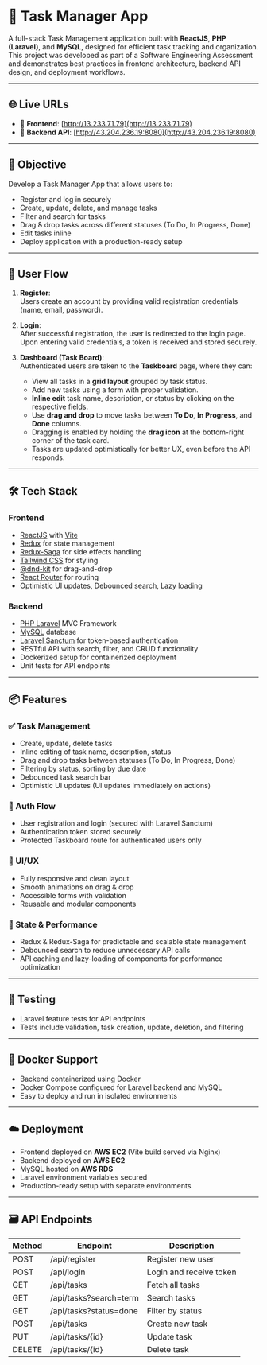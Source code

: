 # 📝 Task Manager App

A full-stack Task Management application built with **ReactJS**, **PHP (Laravel)**, and **MySQL**, designed for efficient task tracking and organization. This project was developed as part of a Software Engineering Assessment and demonstrates best practices in frontend architecture, backend API design, and deployment workflows.

---

## 🌐 Live URLs

- 🔗 **Frontend**: [http://13.233.71.79](http://13.233.71.79)
- 🔗 **Backend API**: [http://43.204.236.19:8080](http://43.204.236.19:8080)

---

## 🎯 Objective

Develop a Task Manager App that allows users to:

- Register and log in securely
- Create, update, delete, and manage tasks
- Filter and search for tasks
- Drag & drop tasks across different statuses (To Do, In Progress, Done)
- Edit tasks inline
- Deploy application with a production-ready setup

---

## 👣 User Flow

1. **Register**:  
   Users create an account by providing valid registration credentials (name, email, password).

2. **Login**:  
   After successful registration, the user is redirected to the login page. Upon entering valid credentials, a token is received and stored securely.

3. **Dashboard (Task Board)**:  
   Authenticated users are taken to the **Taskboard** page, where they can:
   - View all tasks in a **grid layout** grouped by task status.
   - Add new tasks using a form with proper validation.
   - **Inline edit** task name, description, or status by clicking on the respective fields.
   - Use **drag and drop** to move tasks between **To Do**, **In Progress**, and **Done** columns.
   - Dragging is enabled by holding the **drag icon** at the bottom-right corner of the task card.
   - Tasks are updated optimistically for better UX, even before the API responds.

---

## 🛠️ Tech Stack

### Frontend

- [ReactJS](https://reactjs.org/) with [Vite](https://vitejs.dev/)
- [Redux](https://redux.js.org/) for state management
- [Redux-Saga](https://redux-saga.js.org/) for side effects handling
- [Tailwind CSS](https://tailwindcss.com/) for styling
- [@dnd-kit](https://docs.dndkit.com/) for drag-and-drop
- [React Router](https://reactrouter.com/) for routing
- Optimistic UI updates, Debounced search, Lazy loading

### Backend

- [PHP Laravel](https://laravel.com/) MVC Framework
- [MySQL](https://www.mysql.com/) database
- [Laravel Sanctum](https://laravel.com/docs/10.x/sanctum) for token-based authentication
- RESTful API with search, filter, and CRUD functionality
- Dockerized setup for containerized deployment
- Unit tests for API endpoints

---

## 📦 Features

### ✅ Task Management

- Create, update, delete tasks
- Inline editing of task name, description, status
- Drag and drop tasks between statuses (To Do, In Progress, Done)
- Filtering by status, sorting by due date
- Debounced task search bar
- Optimistic UI updates (UI updates immediately on actions)

### 👤 Auth Flow

- User registration and login (secured with Laravel Sanctum)
- Authentication token stored securely
- Protected Taskboard route for authenticated users only

### 🧩 UI/UX

- Fully responsive and clean layout
- Smooth animations on drag & drop
- Accessible forms with validation
- Reusable and modular components

### 🧠 State & Performance

- Redux & Redux-Saga for predictable and scalable state management
- Debounced search to reduce unnecessary API calls
- API caching and lazy-loading of components for performance optimization

---

## 🧪 Testing

- Laravel feature tests for API endpoints
- Tests include validation, task creation, update, deletion, and filtering

---

## 🐳 Docker Support

- Backend containerized using Docker
- Docker Compose configured for Laravel backend and MySQL
- Easy to deploy and run in isolated environments

---

## ☁️ Deployment

- Frontend deployed on **AWS EC2** (Vite build served via Nginx)
- Backend deployed on **AWS EC2**
- MySQL hosted on **AWS RDS**
- Laravel environment variables secured
- Production-ready setup with separate environments

---

## 🗃️ API Endpoints

| Method | Endpoint               | Description             |
| ------ | ---------------------- | ----------------------- |
| POST   | /api/register          | Register new user       |
| POST   | /api/login             | Login and receive token |
| GET    | /api/tasks             | Fetch all tasks         |
| GET    | /api/tasks?search=term | Search tasks            |
| GET    | /api/tasks?status=done | Filter by status        |
| POST   | /api/tasks             | Create new task         |
| PUT    | /api/tasks/{id}        | Update task             |
| DELETE | /api/tasks/{id}        | Delete task             |
